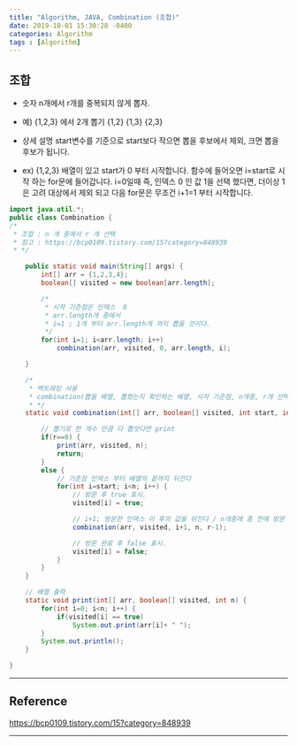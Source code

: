 ```yaml
---
title: "Algorithm, JAVA, Combination (조합)"
date: 2019-10-01 15:30:28 -0400
categories: Algorithm
tags : [Algorithm]
---
```

## **조합**
- 숫자 n개에서 r개를 중복되지 않게 뽑자.
- 예)
{1,2,3} 에서 2개 뽑기
{1,2} {1,3} {2,3}

- 상세 설명
start변수를 기준으로 start보다 작으면 뽑을 후보에서 제외, 크면 뽑을 후보가 됩니다.

- ex) {1,2,3} 배열이 있고 start가 0 부터 시작합니다.
함수에 들어오면 i=start로 시작 하는 for문에 들어갑니다.
i=0일때 즉, 인덱스 0 인 값 1을 선택 했다면,
더이상 1은 고려 대상에서 제외 되고
다음 for문은 무조건 i+1=1 부터 시작합니다.

```java
import java.util.*;
public class Combination {
/*
 * 조합 : n 개 중에서 r 개 선택
 * 참고 : https://bcp0109.tistory.com/15?category=848939
 * */

	public static void main(String[] args) {
		int[] arr = {1,2,3,4};
		boolean[] visited = new boolean[arr.length];

		/*
		 * 시작 기준점은 인덱스  0
		 * arr.length개 중에서
		 * i=1 ; 1개 부터 arr.length개 까지 뽑을 것이다.
		 */
		for(int i=1; i<arr.length; i++)
			combination(arr, visited, 0, arr.length, i);		

	}

	/*
	 * 백트레킹 사용
	 * combination(뽑을 배열, 뽑혔는지 확인하는 배열, 시작 기준점, n개중, r개 선택)
	 * */
	static void combination(int[] arr, boolean[] visited, int start, int n, int r) {

		// 뽑기로 한 개수 만큼 다 뽑앗다면 print
		if(r==0) {
			print(arr, visited, n);
			return;
		}
		else {
			// 기준점 인덱스 부터 배열의 끝까지 뒤진다
			for(int i=start; i<n; i++) {
				// 방문 후 true 표시.
				visited[i] = true;						

				// i+1; 방문한 인덱스 이 후의 값을 뒤진다 / n개중에 좀 전에 방문 한개 했으므로 r-1개를 뽑는다
				combination(arr, visited, i+1, n, r-1);

				// 방문 완료 후 false 표시.
				visited[i] = false; 					
			}
		}
	}

	// 배열 출력
	static void print(int[] arr, boolean[] visited, int n) {
		for(int i=0; i<n; i++) {
			if(visited[i] == true)
				System.out.print(arr[i]+ " ");
		}
		System.out.println();
	}

}

```
---

## Reference

https://bcp0109.tistory.com/15?category=848939<br>


---
